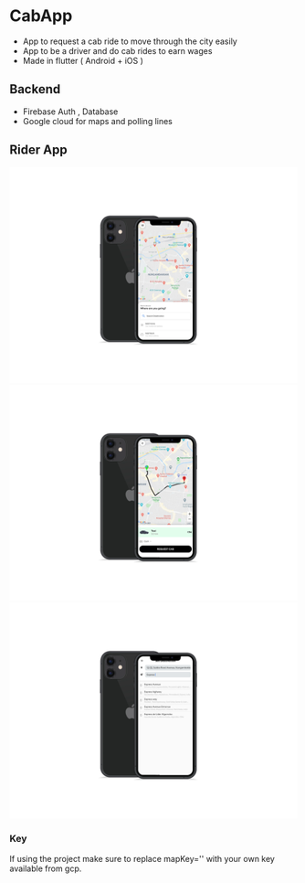 # CabApp
- App to request a cab ride to move through the city easily
- App to be a driver and do cab rides to earn wages
- Made in flutter ( Android + iOS )

## Backend
- Firebase Auth , Database
- Google cloud for maps and polling lines


## Rider App

![Image1](Screenshots/ss_1.png) ![Image2](Screenshots/ss_2.png) ![Image3](Screenshots/ss_3.png)

### Key
If using the project make sure to replace mapKey='' with your own key available from gcp.

